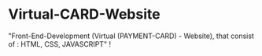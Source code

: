# Virtual-CARD-Website
"Front-End-Development (Virtual (PAYMENT-CARD) - Website), that consist of : HTML, CSS, JAVASCRIPT" !
